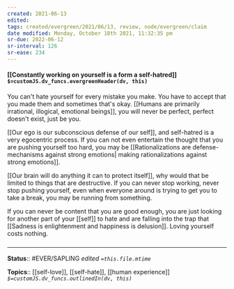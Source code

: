 ```yaml
---
created: 2021-06-13
edited: 
tags: created/evergreen/2021/06/13, review, node/evergreen/claim
date modified: Monday, October 18th 2021, 11:32:35 pm
sr-due: 2022-06-12
sr-interval: 126
sr-ease: 234
---
```


#### [[Constantly working on yourself is a form a self-hatred]] `$=customJS.dv_funcs.evergreenHeader(dv, this)`

You can't hate yourself for every mistake you make. You have to accept that you made them and sometimes that's okay. [[Humans are primarily irrational, illogical, emotional beings]], you will never be perfect, perfect doesn't exist, just be you.

[[Our ego is our subconscious defense of our self]], and self-hatred is a very egocentric process. If you can not even entertain the thought that you are pushing yourself too hard, you may be [[Rationalizations are defense-mechanisms against strong emotions| making rationalizations against strong emotions]].

[[Our brain will do anything it can to protect itself]], why would that be limited to things that are destructive. If you can never stop working, never stop pushing yourself, even when everyone around is trying to get you to take a break, you may be running from something.

If you can never be content that you are good enough, you are just looking for another part of your [[self]] to hate and are falling into the trap that [[Sadness is enlightenment and happiness is delusion]]. Loving yourself costs nothing. 


### <hr class="footnote"/>

**Status**:: #EVER/SAPLING
*edited `=this.file.mtime`*

**Topics**:: [[self-love]], [[self-hate]], [[human experience]]
*`$=customJS.dv_funcs.outlinedIn(dv, this)`*

